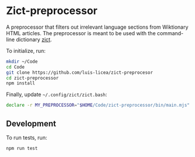 # Zict-preprocessor

A preprocessor that filters out irrelevant language sections from Wiktionary
HTML articles. The preprocessor is meant to be used with the command-line
dictionary [zict](https://github.com/luis-licea/zict).

To initialize, run:

```bash
mkdir ~/Code
cd Code
git clone https://github.com/luis-licea/zict-preprocesor
cd zict-preprocessor
npm install
```

Finally, update `~/.config/zict/zict.bash`:

```bash
declare -r MY_PREPROCESSOR="$HOME/Code/zict-preprocessor/bin/main.mjs"
```

## Development

To run tests, run:

```bash
npm run test
```
